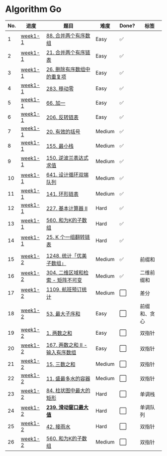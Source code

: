 # Algorithm Go

| No. | 进度               | 题目                                                 | 难度   | Done? | 标签         |
| --- | ------------------ | ---------------------------------------------------- | ------ | ----- | ------------ |
| 1   | [week1-1](week1-1) | [88. 合并两个有序数组](week1-1/lc88.go)              | Easy   | ✅     |              |
| 2   | [week1-1](week1-1) | [21. 合并两个有序链表](week1-1/lc21.go)              | Easy   | ✅     |              |
| 3   | [week1-1](week1-1) | [26. 删除有序数组中的重复项](week1-1/lc26.go)        | Easy   | ✅     |              |
| 4   | [week1-1](week1-1) | [283. 移动零](week1-1/lc283.go)                      | Easy   | ✅     |              |
| 5   | [week1-1](week1-1) | [66. 加一](week1-1/lc66.go)                          | Easy   | ✅     |              |
| 6   | [week1-1](week1-1) | [206. 反转链表](week1-1/lc206.go)                    | Easy   | ✅     |              |
| 7   | [week1-1](week1-1) | [20. 有效的括号](week1-1/lc20.go)                    | Medium | ✅     |              |
| 8   | [week1-1](week1-1) | [155. 最小栈](week1-1/lc155.go)                      | Medium | ✅     |              |
| 9   | [week1-1](week1-1) | [150. 逆波兰表达式求值](week1-1/lc150.go)            | Medium | ✅     |              |
| 10  | [week1-1](week1-1) | [641. 设计循环双端队列](week1-1/lc641.go)            | Medium | ✅     |              |
| 11  | [week1-1](week1-1) | [141. 环形链表](week1-1/lc141.go)                    | Medium | ✅     |              |
| 12  | [week1-1](week1-1) | [227. 基本计算器 II](week1-1/lc227.go)               | Hard   | ✅     |              |
| 13  | [week1-1](week1-1) | [560. 和为K的子数组](week1-1/lc560.go)               | Hard   | ✅     |              |
| 14  | [week1-1](week1-1) | [25. K 个一组翻转链表](week1-1/lc25.go)              | Hard   | ✅     |              |
|     |                    |                                                      |        |       |              |
| 15  | [week1-2](week1-2) | [1248. 统计「优美子数组」](week1-2/lc1248.go)        | Medium | ✅     | 前缀和       |
| 16  | [week1-2](week1-2) | [304. 二维区域和检索 - 矩阵不可变](week1-2/lc304.go) | Medium | ✅     | 二维前缀和   |
| 17  | [week1-2](week1-2) | [1109. 航班预订统计](week1-2/lc1109.go)              | Medium | ⬜️     | 差分         |
| 18  | [week1-2](week1-2) | [53. 最大子序和](week1-2/lc53.go)                    | Easy   | ⬜️     | 前缀和、贪心 |
| 19  | [week1-2](week1-2) | [1. 两数之和](week1-2/lc1.go)                        | Easy   | ⬜️     | 双指针       |
| 20  | [week1-2](week1-2) | [167. 两数之和 II - 输入有序数组](week1-2/lc167.go)  | Easy   | ⬜️     | 双指针       |
| 21  | [week1-2](week1-2) | [15. 三数之和](week1-2/lc15.go)                      | Medium | ⬜️     | 双指针       |
| 22  | [week1-2](week1-2) | [11. 盛最多水的容器](week1-2/lc11.go)                | Medium | ⬜️     | 双指针       |
| 23  | [week1-2](week1-2) | [84. 柱状图中最大的矩形](week1-2/lc84.go)            | Hard   | ⬜️     | 单调栈       |
| 24  | [week1-2](week1-2) | **[239. 滑动窗口最大值](week1-2/lc239.go)**          | Hard   | ⬜️     | 单调队列     |
| 25  | [week1-2](week1-2) | [42. 接雨水](week1-2/lc42.go)                        | Hard   | ⬜️     | 双指针       |
| 26  | [week1-2](week1-2) | [560. 和为K的子数组](week1-2/lc560.go)               | Medium | ⬜️     | 双指针       |

